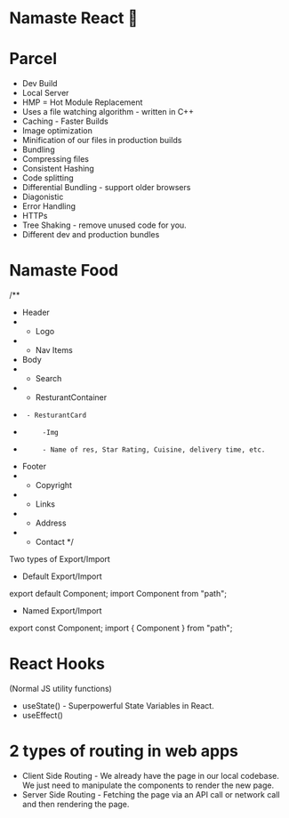 # Namaste React 🚀

# Parcel
- Dev Build
- Local Server
- HMP = Hot Module Replacement
- Uses a file watching algorithm - written in C++
- Caching - Faster Builds
- Image optimization
- Minification of our files in production builds
- Bundling
- Compressing files
- Consistent Hashing
- Code splitting
- Differential Bundling - support older browsers
- Diagonistic
- Error Handling
- HTTPs
- Tree Shaking - remove unused code for you.
- Different dev and production bundles



# Namaste Food

/**
 * Header
 *  - Logo
 *  - Nav Items
 * Body
 *  - Search 
 *  - ResturantContainer
 *      - ResturantCard
 *          -Img
 *          - Name of res, Star Rating, Cuisine, delivery time, etc.
 * Footer     
 *  - Copyright
 *  - Links
 *  - Address
 *  - Contact
 */


 Two types of Export/Import

 - Default Export/Import

 export default Component;
 import Component from "path";

 - Named Export/Import

 export const Component;
 import { Component } from "path";



 # React Hooks
 (Normal JS utility functions)
 - useState() - Superpowerful State Variables in React.
 - useEffect()

# 2 types of routing in web apps
 - Client Side Routing - We already have the page in our local codebase. We just need to manipulate the components to render the new page.
 - Server Side Routing - Fetching the page via an API call or network call and then rendering the page.